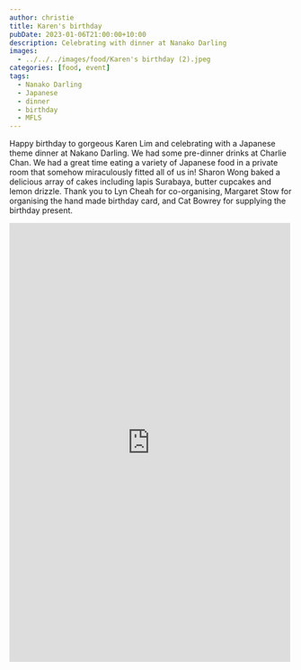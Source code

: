 ```yaml
---
author: christie
title: Karen's birthday
pubDate: 2023-01-06T21:00:00+10:00
description: Celebrating with dinner at Nanako Darling
images:
  - ../../../images/food/Karen's birthday (2).jpeg
categories: [food, event]
tags:
  - Nanako Darling
  - Japanese
  - dinner
  - birthday
  - MFLS
---
```


Happy birthday to gorgeous Karen Lim and celebrating with a Japanese theme dinner at Nakano Darling. We had some pre-dinner drinks at Charlie Chan. We had a great time eating a variety of Japanese food in a private room that somehow miraculously fitted all of us in! Sharon Wong baked a delicious array of cakes including lapis Surabaya, butter cupcakes and lemon drizzle. Thank you to Lyn Cheah for co-organising, Margaret Stow for organising the hand made birthday card, and Cat Bowrey for supplying the birthday present.

<iframe src="https://www.facebook.com/plugins/post.php?href=https%3A%2F%2Fwww.facebook.com%2Fchris1.tham%2Fposts%2Fpfbid0XKok8TUg4f1LAVbZNwBSbZPfxph2Ndms7pjRcAMHXKqrKb5LPWJh1QqYhfvkKMP4l&show_text=true&width=500" width="500" height="781" style="border:none;overflow:hidden" scrolling="no" frameborder="0" allowfullscreen="true" allow="autoplay; clipboard-write; encrypted-media; picture-in-picture; web-share"></iframe>
